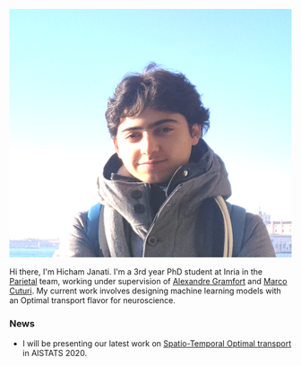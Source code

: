 

![self](img/self.png)


Hi there, I'm Hicham Janati. I'm a 3rd year PhD student at Inria in the [Parietal](https://team.inria.fr/parietal/) team, working under supervision of [Alexandre Gramfort](http://alexandre.gramfort.net) and [Marco Cuturi](http://marcocuturi.net). My current work involves designing machine learning models with an Optimal transport flavor for neuroscience.


### News

- I will be presenting our latest work on [Spatio-Temporal Optimal transport](https://arxiv.org/pdf/1910.03860.pdf) in AISTATS 2020. 
